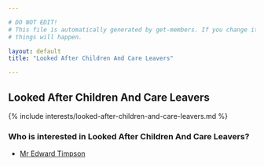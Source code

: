 ```yaml
---

# DO NOT EDIT!
# This file is automatically generated by get-members. If you change it, bad
# things will happen.

layout: default
title: "Looked After Children And Care Leavers"

---
```


## Looked After Children And Care Leavers

{% include interests/looked-after-children-and-care-leavers.md %}

### Who is interested in Looked After Children And Care Leavers?


* [Mr Edward Timpson](/members/mr-edward-timpson.html)
